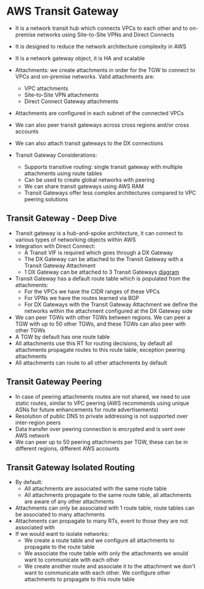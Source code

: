 # AWS Transit Gateway

- It is a network transit hub which connects VPCs to each other and to on-premise networks using Site-to-Site VPNs and Direct Connects
- It is designed to reduce the network architecture complexity in AWS
- It is a network gateway object, it is HA and scalable
- Attachments: we create attachments in order for the TGW to connect to VPCs and on-premise networks. Valid attachments are:
    - VPC attachments
    - Site-to-Site VPN attachments
    - Direct Connect Gateway attachments

- Attachments are configured in each subnet of the connected VPCs
- We can also peer transit gateways across cross regions and/or cross accounts
- We can also attach transit gateways to the DX connections
- Transit Gateway Considerations:
    - Supports transitive routing: single transit gateway with multiple attachments using route tables
    - Can be used to create global networks with peering
    - We can share transit gateways using AWS RAM
    - Transit Gateways offer less complex architectures compared to VPC peering solutions

## Transit Gateway - Deep Dive

- Transit gateway is a hub-and-spoke architecture, it can connect to various types of networking objects within AWS
- Integration with Direct Connect:
    - A Transit VIF is required which goes through a DX Gateway
    - The DX Gateway can be attached to the Transit Gateway with a Transit Gateway Attachment
    - 1 DX Gateway can be attached to 3 Transit Gateways
    [diagram](./dx_tg_integration.mmd)    
- Transit Gateway has a default route table which is populated from the attachments:
    - For the VPCs we have the CIDR ranges of these VPCs
    - For VPNs we have the routes learned via BGP
    - For DX Gateways with the Transit Gateway Attachment we define the networks within the attachment configured at the DX Gateway side
- We can peer TGWs with other TGWs between regions. We can peer a TGW with up to 50 other TGWs, and these TGWs can also peer with other TGWs
- A TGW by default has one route table
- All attachments use this RT for routing decisions, by default all attachments propagate routes to this route table, exception peering attachments
- All attachments can route to all other attachments by default

## Transit Gateway Peering

- In case of peering attachments routes are not shared, we need to use static routes, similar to VPC peering (AWS recommends using unique ASNs for future enhancements for route advertisements)
- Resolution of public DNS to private addressing is not supported over inter-region peers
- Data transfer over peering connection is encrypted and is sent over AWS network
- We can peer up to 50 peering attachments per TGW, these can be in different regions, different AWS accounts

## Transit Gateway Isolated Routing

- By default:
    - All attachments are associated with the same route table
    - All attachments propagate to the same route table, all attachments are aware of any other attachments
- Attachments can only be associated with 1 route table, route tables can be associated to many attachments
- Attachments can propagate to many RTs, event to those they are not associated with
- If we would want to isolate networks:
    - We create a route table and we configure all attachments to propagate to the route table
    - We associate the route table with only the attachments we would want to communicate with each other
    - We create another route and associate it to the attachment we don't want to communicate with each other. We configure other attachments to propagate to this route table